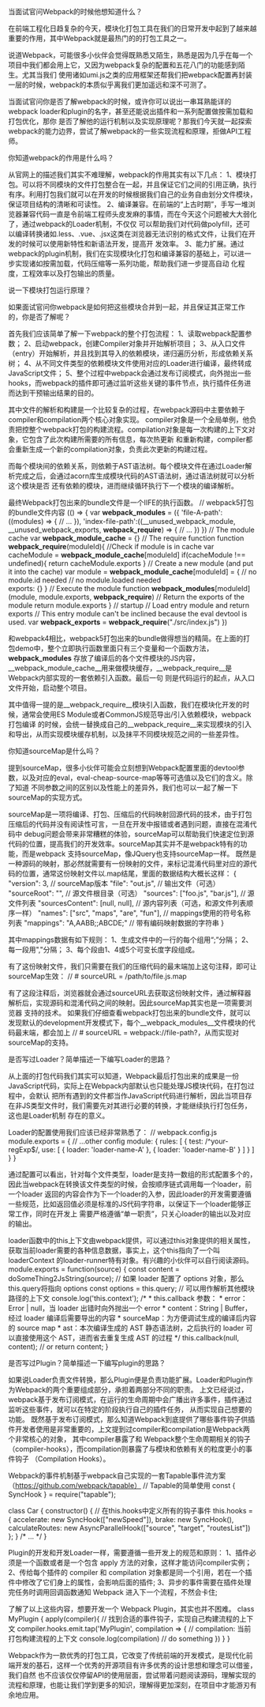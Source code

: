 当面试官问Webpack的时候他想知道什么？

在前端工程化日趋复杂的今天，模块化打包工具在我们的日常开发中起到了越来越重要的作用，其中Webpack就是最热门的的打包工具之一。

说道Webpack，可能很多小伙伴会觉得既熟悉又陌生，熟悉是因为几乎在每一个项目中我们都会用上它，又因为webpack复杂的配置和五花八门的功能感到陌生。尤其当我们
使用诸如umi.js之类的应用框架还帮我们把webpack配置再封装一层的时候，webpack的本质似乎离我们更加遥远和深不可测了。

当面试官问你是否了解webpack的时候，或许你可以说出一串耳熟能详的webpack loader和plugin的名字，甚至还能说出插件和一系列配置做按需加载和打包优化，那你
是否了解他的运行机制以及实现原理呢？那我们今天就一起探索webpack的能力边界，尝试了解webpack的一些实现流程和原理，拒做API工程师。

你知道webpack的作用是什么吗？

从官网上的描述我们其实不难理解，webpack的作用其实有以下几点：
1、模块打包。可以将不同模块的文件打包整合在一起，并且保证它们之间的引用正确，执行有序。利用打包我们就可以在开发的时候根据我们自己的业务自由划分文件模块，
保证项目结构的清晰和可读性。
2、编译兼容。在前端的“上古时期”，手写一堆浏览器兼容代码一直是令前端工程师头皮发麻的事情，而在今天这个问题被大大弱化了，通过webpack的Loader机制，不仅仅
可以帮助我们对代码做polyfill，还可以编译转换诸如.less、.vue、.jsx这类在浏览器无法识别的格式文件，让我们在开发的时候可以使用新特性和新语法开发，提高开
发效率。
3、能力扩展。通过webpack的plugin机制，我们在实现模块化打包和编译兼容的基础上，可以进一步实现诸如按需加载，代码压缩等一系列功能，帮助我们进一步提高自动
化程度，工程效率以及打包输出的质量。

说一下模块打包运行原理？

如果面试官问你webpack是如何把这些模块合并到一起，并且保证其正常工作的，你是否了解呢？

首先我们应该简单了解一下webpack的整个打包流程：
1、读取webpack配置参数；
2、启动webpack，创建Compiler对象并开始解析项目；
3、从入口文件（entry）开始解析，并且找到其导入的依赖模块，递归遍历分析，形成依赖关系树；
4、从不同文件类型的依赖模块文件使用对应的Loader进行编译，最终转成JavaScript文件；
5、整个过程中webpack会通过发布订阅模式，向外抛出一些hooks，而webpack的插件即可通过监听这些关键的事件节点，执行插件任务进而达到干预输出结果的目的。

其中文件的解析和构建是一个比较复杂的过程，在webpack源码中主要依赖于compiler和compilation两个核心对象实现。
compiler对象是一个全局单例，他负责把控整个webpack打包的构建流程。compilation对象是每一次构建的上下文对象，它包含了此次构建所需要的所有信息，每次热更新
和重新构建，compiler都会重新生成一个新的compilation对象，负责此次更新的构建过程。

而每个模块间的依赖关系，则依赖于AST语法树。每个模块文件在通过Loader解析完成之后，会通过acorn库生成模块代码的AST语法树，通过语法树就可以分析这个模块是否
还有依赖的模块，进而继续循环执行下一个模块的编译解析。

最终Webpack打包出来的bundle文件是一个IIFE的执行函数。
// webpack5打包的bundle文件内容
(() => {
    var __webpack_modules__ = ({
        'file-A-path': ((modules) => { // ... }),
        'index-file-path':((__unused_webpack_module, __unused_webpack_exports, __webpack_require__) => { // ... })
    })
    // The module cache
    var __webpack_module_cache__ = {} 
    // The require function
    function __webpack_require__(moduleId){
        //Check if module is in cache
        var cacheModule = __webpack_module_cache__[moduleId]
        if(cacheModule !== undefined){
            return cacheModule.exports
        }
        // Create a new module (and put it into the cache)
        var module = __webpack_module_cache__[moduleId] = {
            // no module.id needed
            // no module.loaded needed  
            exports: {}
        }
        // Execute the module function
        __webpack_modules__[moduleId](module, module.exports, __webpack_require__)
        // Return the exports of the module
        return module.exports
    }
    // startup
    // Load entry module and return exports
    // This entry module can't be inclined because the eval devtool is used.
    var __webpack_exports__ = __webpack_require__("./src/index.js") 
})

和webpack4相比，webpack5打包出来的bundle做得想当的精简。在上面的打包demo中，整个立即执行函数里面只有三个变量和一个函数方法，__webpack_modules__
存放了编译后的各个文件模块的JS内容，__webpack_module_cache__用来做模块缓存，__webpack_require__是Webpack内部实现的一套依赖引入函数。最后一句
则是代码运行的起点，从入口文件开始，启动整个项目。

其中值得一提的是__webpack_require__模块引入函数，我们在模块化开发的时候，通常会使用ES Module或者CommonJS规范导出/引入依赖模块，webpack打包编译
的时候，会统一替换成自己的__webpack_require__来实现模块的引入和导出，从而实现模块缓存机制，以及抹平不同模块规范之间的一些差异性。

你知道sourceMap是什么吗？

提到sourceMap，很多小伙伴可能会立刻想到Webpack配置里面的devtool参数，以及对应的eval，eval-cheap-source-map等等可选值以及它们的含义。除了知道
不同参数之间的区别以及性能上的差异外，我们也可以一起了解一下sourceMap的实现方式。

sourceMap是一项将编译、打包、压缩后的代码映射回源代码的技术，由于打包压缩后的代码并没有阅读性可言，一旦在开发中报错或者遇到问题，直接在混淆代码中
debug问题会带来非常糟糕的体验，sourceMap可以帮助我们快速定位到源代码的位置，提高我们的开发效率。sourceMap其实并不是webpack特有的功能，而是webpack
支持sourceMap，像JQuery也支持sourceMap一样。
既然是一种源码的映射，那必然就需要有一份映射的文件，来标记混淆代码里对应的源代码的位置，通常这份映射文件以.map结尾，里面的数据结构大概长这样：
{
    "version": 3,                                // sourceMap版本
    "file": "out.js",                            // 输出文件（可选）
    "sourceRoot": "",                            // 源文件根目录（可选）
    "sources": ["foo.js", "bar.js"],             // 源文件列表
    "sourcesContent": [null, null],              // 源内容列表（可选，和源文件列表顺序一样）
    "names": ["src", "maps", "are", "fun"],      // mappings使用的符号名称列表
    "mappings": "A,AABB;;ABCDE;"                 // 带有编码映射数据的字符串
}

其中mappings数据有如下规则：
1、生成文件中的一行的每个组用“;”分隔；
2、每一段用","分隔；
3、每个段由1、4或5个可变长度字段组成。

有了这份映射文件，我们只需要在我们的压缩代码的最末端加上这句注释，即可让sourceMap生效：
// # sourceURL = /path/to/file.js.map

有了这段注释后，浏览器就会通过sourceURL去获取这份映射文件，通过解释器解析后，实现源码和混淆代码之间的映射。因此sourceMap其实也是一项需要浏览器
支持的技术。
如果我们仔细查看webpack打包出来的bundle文件，就可以发现默认的development开发模式下，每个__webpack_modules__文件模块的代码最末端，都会加上
// # sourceURL = webpack://file-path?，从而实现对sourceMap的支持。


是否写过Loader？简单描述一下编写Loader的思路？

从上面的打包代码我们其实可以知道，Webpack最后打包出来的成果是一份JavaScript代码，实际上在Webpack内部默认也只能处理JS模块代码，在打包过程中，会默认
把所有遇到的文件都当作JavaScript代码进行解析，因此当项目存在非JS类型文件时，我们需要先对其进行必要的转换，才能继续执行打包任务，这也是Loader机制
存在的意义。

Loader的配置使用我们应该已经非常熟悉了：
// webpack.config.js
module.exports = {
    // ...other config
    module: {
        rules: [
            {
                test: /^your-regExp$/,
                use: [
                    {
                        loader: 'loader-name-A'
                    },
                    {
                        loader: 'loader-name-B'
                    }
                ]
            }
        ]
    }
}

通过配置可以看出，针对每个文件类型，loader是支持一数组的形式配置多个的，因此当webpack在转换该文件类型的时候，会按顺序链式调用每一个loader，前一个loader
返回的内容会作为下一个loader的入参，因此loader的开发需要遵循一些规范，比如返回值必须是标准的JS代码字符串，以保证下一个loader能够正常工作，同时在开发上
需要严格遵循“单一职责”，只关心loader的输出以及对应的输出。

loader函数中的this上下文由webpack提供，可以通过this对象提供的相关属性，获取当前loader需要的各种信息数据，事实上，这个this指向了一个叫loaderContext
的loader-runner特有对象。有兴趣的小伙伴可以自行阅读源码。
module.exports = function(source) {
    const content = doSomeThing2JsString(source);
    // 如果 loader 配置了 options 对象，那么this.query将指向 options
    const options = this.query;
    // 可以用作解析其他模块路径的上下文
    console.log('this.context');
    /*
     * this.callback 参数：
     * error：Error | null，当 loader 出错时向外抛出一个 error
     * content：String | Buffer，经过 loader 编译后需要导出的内容
     * sourceMap：为方便调试生成的编译后内容的 source map
     * ast：本次编译生成的 AST 静态语法树，之后执行的 loader 可以直接使用这个 AST，进而省去重复生成 AST 的过程
     */
    this.callback(null, content);
    // or return content;
}


是否写过Plugin？简单描述一下编写plugin的思路？

如果说Loader负责文件转换，那么Plugin便是负责功能扩展。Loader和Plugin作为Webpack的两个重要组成部分，承担着两部分不同的职责。
上文已经说过，webpack基于发布订阅模式，在运行的生命周期中会广播出许多事件，插件通过监听这些事件，就可以在特定的阶段执行自己的插件任务，
从而实现自己想要的功能。
既然基于发布订阅模式，那么知道Webpack到底提供了哪些事件钩子供插件开发者使用是非常重要的，上文提到过compiler和compilation是Webpack两个非常核心的对象，
其中compiler暴露了和 Webpack整个生命周期相关的钩子（compiler-hooks），而compilation则暴露了与模块和依赖有关的粒度更小的事件钩子
（Compilation Hooks）。

Webpack的事件机制基于webpack自己实现的一套Tapable事件流方案（https://github.com/webpack/tapable）
// Tapable的简单使用
const { SyncHook } = require("tapable");

class Car {
    constructor() {
        // 在this.hooks中定义所有的钩子事件
        this.hooks = {
            accelerate: new SyncHook(["newSpeed"]),
            brake: new SyncHook(),
            calculateRoutes: new AsyncParallelHook(["source", "target", "routesList"])
        };
    }
    /* ... */
}

Plugin的开发和开发Loader一样，需要遵循一些开发上的规范和原则：
1、插件必须是一个函数或者是一个包含 apply 方法的对象，这样才能访问compiler实例；
2、传给每个插件的 compiler 和 compilation 对象都是同一个引用，若在一个插件中修改了它们身上的属性，会影响后面的插件;
3、异步的事件需要在插件处理完任务时调用回调函数通知 Webpack 进入下一个流程，不然会卡住;

了解了以上这些内容，想要开发一个 Webpack Plugin，其实也并不困难。
class MyPlugin {
    apply(compiler){
        // 找到合适的事件钩子，实现自己构建流程的上下文
        compiler.hooks.emit.tap('MyPlugin', compilation => {
            // compilation: 当前打包构建流程的上下文
            console.log(compilation)
            // do something
        })
    }
}

Webpack作为一款优秀的打包工具，它改变了传统前端的开发模式，是现代化前端开发的基石，这样一个优秀的开源项目有许多优秀的设计思想和理念可以借鉴，我们自然
也不应该仅仅停留API的使用层面，尝试带着问题阅读源码，理解实现的流程和原理，也能让我们学到更多的知识，理解得更加深刻，在项目中才能游刃有余地应用。
